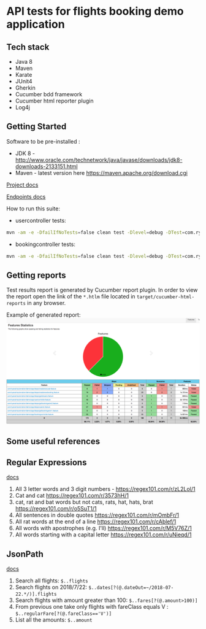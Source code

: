 # API tests for flights booking demo application

## Tech stack
* Java 8
* Maven
* Karate
* JUnit4
* Gherkin
* Cucumber bdd framework
* Cucumber html reporter plugin
* Log4j
  
## Getting Started  
Software to be pre-installed : 
* JDK 8 - http://www.oracle.com/technetwork/java/javase/downloads/jdk8-downloads-2133151.html
* Maven - latest version here https://maven.apache.org/download.cgi

[Project docs](https://confluence.ryanair.com:8444/display/QA/API+Testing)

[Endpoints docs](http://127.0.0.1:8900/swagger-ui.html)

How to run this suite:
- usercontroller tests:
```sh
mvn -am -e -DfailIfNoTests=false clean test -Dlevel=debug -DTest=com.ryanair.automation.demo.app.TestParallelRunner "-Dcucumber.options=--tags @UserController"
```
- bookingcontroller tests: 
```sh
mvn -am -e -DfailIfNoTests=false clean test -Dlevel=debug -DTest=com.ryanair.automation.demo.app.TestParallelRunner "-Dcucumber.options=--tags @BookingController"
```

## Getting reports

Test results report is generated by Cucumber report plugin. In order to view the report open the link of the `*.htlm` file located in `target/cucumber-html-reports` in any browser.

Example of generated report:
![](cucumber_report.png)

## Some useful references

## Regular Expressions

[docs](https://confluence.ryanair.com:8444/display/QA/Task+1+-+Regular+Expressions)
1. All 3 letter words and 3 digit numbers - https://regex101.com/r/zL2Lol/1
2. Cat and cat https://regex101.com/r/3573hH/1
3. cat, rat and bat words but not cats, rats, hat, hats, brat https://regex101.com/r/o5SuT1/1
4. All sentences in double quotes https://regex101.com/r/mOmbFr/1
5. All rat words at the end of a line https://regex101.com/r/cAblef/1
6. All words with apostrophes (e.g. I'll) https://regex101.com/r/M5V76Z/1
7. All words starting with a capital letter https://regex101.com/r/uNieqd/1

## JsonPath

[docs](https://confluence.ryanair.com:8444/display/QA/Task+2+-+JSON+Path)
1. Search all flights:   `$..flights`
2. Search flights on 2018/7/22:  `$..dates[?(@.dateOut=~/2018-07-22.*/)].flights`
3. Search flights with amount greater than 100:  `$..fares[?(@.amount>100)]`
4. From previous one take only flights with fareClass equals V : `$..regularFare[?(@.fareClass=='V')]`
5. List all the amounts:  `$..amount`
